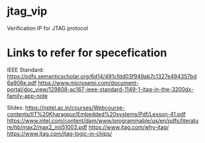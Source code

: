 # jtag_vip
Verification IP for JTAG protocol

# Links to refer for specefication
IEEE Standard: https://pdfs.semanticscholar.org/6d14/491cfdd03f949ab7c1327e494357bd6a906e.pdf
https://www.microsemi.com/document-portal/doc_view/129808-ac167-ieee-standard-1149-1-jtag-in-the-3200dx-family-app-note

Slides: https://nptel.ac.in/courses/Webcourse-contents/IIT%20Kharagpur/Embedded%20systems/Pdf/Lesson-41.pdf
https://www.intel.com/content/dam/www/programmable/us/en/pdfs/literature/hb/max2/max2_mii51003.pdf
https://www.jtag.com/why-jtag/
https://www.jtag.com/jtag-logic-in-chips/
